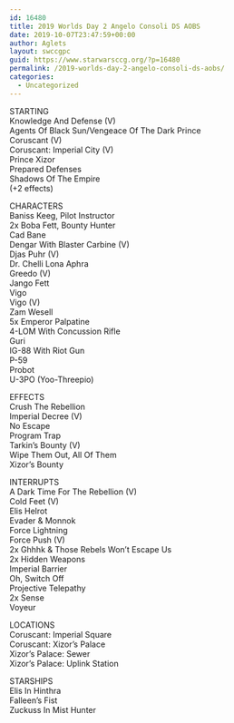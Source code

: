```yaml
---
id: 16480
title: 2019 Worlds Day 2 Angelo Consoli DS AOBS
date: 2019-10-07T23:47:59+00:00
author: Aglets
layout: swccgpc
guid: https://www.starwarsccg.org/?p=16480
permalink: /2019-worlds-day-2-angelo-consoli-ds-aobs/
categories:
  - Uncategorized
---
```

STARTING  
Knowledge And Defense (V)  
Agents Of Black Sun/Vengeace Of The Dark Prince  
Coruscant (V)  
Coruscant: Imperial City (V)  
Prince Xizor  
Prepared Defenses  
Shadows Of The Empire  
(+2 effects)

CHARACTERS  
Baniss Keeg, Pilot Instructor  
2x Boba Fett, Bounty Hunter  
Cad Bane  
Dengar With Blaster Carbine (V)  
Djas Puhr (V)  
Dr. Chelli Lona Aphra  
Greedo (V)  
Jango Fett  
Vigo  
Vigo (V)  
Zam Wesell  
5x Emperor Palpatine  
4-LOM With Concussion Rifle  
Guri  
IG-88 With Riot Gun  
P-59  
Probot  
U-3PO (Yoo-Threepio)

EFFECTS  
Crush The Rebellion  
Imperial Decree (V)  
No Escape  
Program Trap  
Tarkin&#8217;s Bounty (V)  
Wipe Them Out, All Of Them  
Xizor&#8217;s Bounty

INTERRUPTS  
A Dark Time For The Rebellion (V)  
Cold Feet (V)  
Elis Helrot  
Evader & Monnok  
Force Lightning  
Force Push (V)  
2x Ghhhk & Those Rebels Won&#8217;t Escape Us  
2x Hidden Weapons  
Imperial Barrier  
Oh, Switch Off  
Projective Telepathy  
2x Sense  
Voyeur

LOCATIONS  
Coruscant: Imperial Square  
Coruscant: Xizor&#8217;s Palace  
Xizor&#8217;s Palace: Sewer  
Xizor&#8217;s Palace: Uplink Station

STARSHIPS  
Elis In Hinthra  
Falleen&#8217;s Fist  
Zuckuss In Mist Hunter